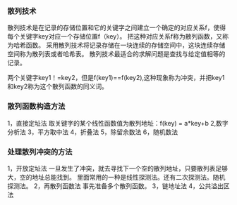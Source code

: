 ### 散列技术 ###
散列技术是在记录的存储位置和它的关键字之间建立一个确定的对应关系f，使得每个关键字key对应一个存储位置f（key）。
把这种对应关系f称为散列函数，又称为哈希函数。
采用散列技术将记录存储在一块连续的存储空间中，这块连续存储空间称为散列表或者哈希表。
散列技术最适合的求解问题是查找与给定值相等的记录。

两个关键字key1！=key2，但是f(key1)==f(key2),这种现象称为冲突，并把key1和key2称为这个散列函数的同义词。

### 散列函数构造方法 ###
1，直接定址法
取关键字的某个线性函数值为散列地址：f(key) = a*key+b
2,数字分析法
3，平方取中法
4，折叠法
5，除留余数法
6，随机数法


### 处理散列冲突的方法 ###
1，开放定址法
一旦发生了冲突，就去寻找下一个空的散列地址，只要散列表足够大，空的地址总能找到。
里面常用的一种是线性探测法。还有二次探测法。随机探测法。
2，再散列函数法
事先准备多个散列函数。
3，链地址法
4，公共溢出区法

